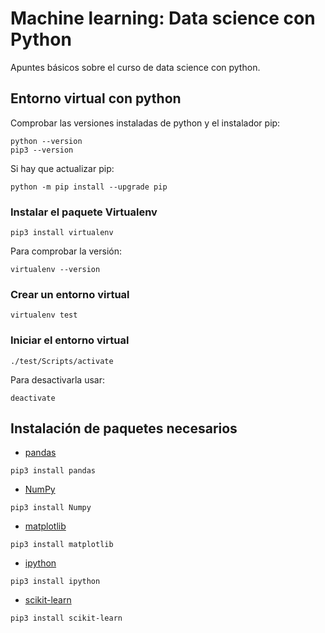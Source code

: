 # Machine learning: Data science con Python
Apuntes básicos sobre el curso de data science con python.
## Entorno virtual con python
Comprobar las versiones instaladas de python y el instalador pip:
```
python --version
pip3 --version
```
Si hay que actualizar pip:
```
python -m pip install --upgrade pip
```
### Instalar el paquete Virtualenv
```
pip3 install virtualenv
```
Para comprobar la versión:
```
virtualenv --version
```
### Crear un entorno virtual
```
virtualenv test
```
### Iniciar el entorno virtual
```
./test/Scripts/activate
```
Para desactivarla usar:
```
deactivate
```
## Instalación de paquetes necesarios
- [pandas](https://pandas.pydata.org/docs/index.html)
```
pip3 install pandas
```
- [NumPy](https://numpy.org/)
```
pip3 install Numpy
```
- [matplotlib](https://matplotlib.org/)
```
pip3 install matplotlib
```
- [ipython](https://ipython.org/index.html)
```
pip3 install ipython
```
- [scikit-learn](https://scikit-learn.org/stable/)
```
pip3 install scikit-learn
```
